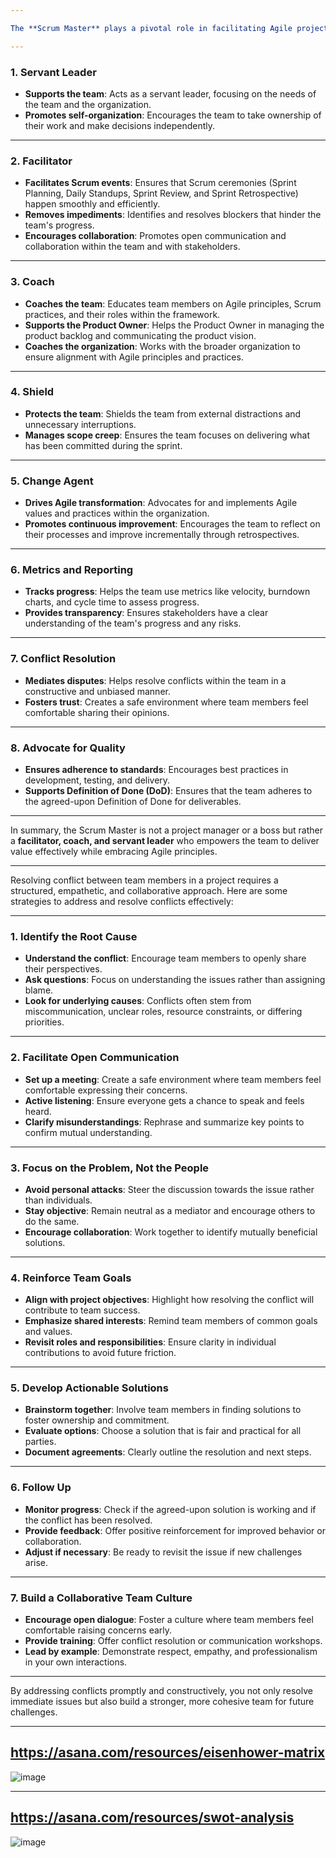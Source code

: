 ```yaml
---

The **Scrum Master** plays a pivotal role in facilitating Agile projects using the Scrum framework. Their primary responsibility is to ensure the Scrum process is followed, enabling the team to deliver high-quality work efficiently. Here’s a breakdown of the key responsibilities and roles of a Scrum Master:

---
```


### **1. Servant Leader**
- **Supports the team**: Acts as a servant leader, focusing on the needs of the team and the organization.
- **Promotes self-organization**: Encourages the team to take ownership of their work and make decisions independently.

---

### **2. Facilitator**
- **Facilitates Scrum events**: Ensures that Scrum ceremonies (Sprint Planning, Daily Standups, Sprint Review, and Sprint Retrospective) happen smoothly and efficiently.
- **Removes impediments**: Identifies and resolves blockers that hinder the team's progress.
- **Encourages collaboration**: Promotes open communication and collaboration within the team and with stakeholders.

---

### **3. Coach**
- **Coaches the team**: Educates team members on Agile principles, Scrum practices, and their roles within the framework.
- **Supports the Product Owner**: Helps the Product Owner in managing the product backlog and communicating the product vision.
- **Coaches the organization**: Works with the broader organization to ensure alignment with Agile principles and practices.

---

### **4. Shield**
- **Protects the team**: Shields the team from external distractions and unnecessary interruptions.
- **Manages scope creep**: Ensures the team focuses on delivering what has been committed during the sprint.

---

### **5. Change Agent**
- **Drives Agile transformation**: Advocates for and implements Agile values and practices within the organization.
- **Promotes continuous improvement**: Encourages the team to reflect on their processes and improve incrementally through retrospectives.

---

### **6. Metrics and Reporting**
- **Tracks progress**: Helps the team use metrics like velocity, burndown charts, and cycle time to assess progress.
- **Provides transparency**: Ensures stakeholders have a clear understanding of the team's progress and any risks.

---

### **7. Conflict Resolution**
- **Mediates disputes**: Helps resolve conflicts within the team in a constructive and unbiased manner.
- **Fosters trust**: Creates a safe environment where team members feel comfortable sharing their opinions.

---

### **8. Advocate for Quality**
- **Ensures adherence to standards**: Encourages best practices in development, testing, and delivery.
- **Supports Definition of Done (DoD)**: Ensures that the team adheres to the agreed-upon Definition of Done for deliverables.

---

In summary, the Scrum Master is not a project manager or a boss but rather a **facilitator, coach, and servant leader** who empowers the team to deliver value effectively while embracing Agile principles.


---


Resolving conflict between team members in a project requires a structured, empathetic, and collaborative approach. Here are some strategies to address and resolve conflicts effectively:

---

### **1. Identify the Root Cause**
- **Understand the conflict**: Encourage team members to openly share their perspectives.
- **Ask questions**: Focus on understanding the issues rather than assigning blame.
- **Look for underlying causes**: Conflicts often stem from miscommunication, unclear roles, resource constraints, or differing priorities.

---

### **2. Facilitate Open Communication**
- **Set up a meeting**: Create a safe environment where team members feel comfortable expressing their concerns.
- **Active listening**: Ensure everyone gets a chance to speak and feels heard.
- **Clarify misunderstandings**: Rephrase and summarize key points to confirm mutual understanding.

---

### **3. Focus on the Problem, Not the People**
- **Avoid personal attacks**: Steer the discussion towards the issue rather than individuals.
- **Stay objective**: Remain neutral as a mediator and encourage others to do the same.
- **Encourage collaboration**: Work together to identify mutually beneficial solutions.

---

### **4. Reinforce Team Goals**
- **Align with project objectives**: Highlight how resolving the conflict will contribute to team success.
- **Emphasize shared interests**: Remind team members of common goals and values.
- **Revisit roles and responsibilities**: Ensure clarity in individual contributions to avoid future friction.

---

### **5. Develop Actionable Solutions**
- **Brainstorm together**: Involve team members in finding solutions to foster ownership and commitment.
- **Evaluate options**: Choose a solution that is fair and practical for all parties.
- **Document agreements**: Clearly outline the resolution and next steps.

---

### **6. Follow Up**
- **Monitor progress**: Check if the agreed-upon solution is working and if the conflict has been resolved.
- **Provide feedback**: Offer positive reinforcement for improved behavior or collaboration.
- **Adjust if necessary**: Be ready to revisit the issue if new challenges arise.

---

### **7. Build a Collaborative Team Culture**
- **Encourage open dialogue**: Foster a culture where team members feel comfortable raising concerns early.
- **Provide training**: Offer conflict resolution or communication workshops.
- **Lead by example**: Demonstrate respect, empathy, and professionalism in your own interactions.

---

By addressing conflicts promptly and constructively, you not only resolve immediate issues but also build a stronger, more cohesive team for future challenges.

---
## https://asana.com/resources/eisenhower-matrix

![image](https://github.com/user-attachments/assets/2c89b010-a9ac-40c5-9208-b4f24cc0927e)

---
## https://asana.com/resources/swot-analysis

![image](https://github.com/user-attachments/assets/e649a63b-2ce6-4b34-aeda-eb00082340d4)
